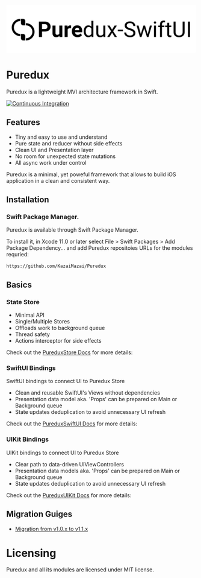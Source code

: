 <p align="center">
  <img src="Logo.svg?raw=true" alt="Sublime's custom image"/>
</p>

# Puredux

Puredux is a lightweight MVI architecture framework in Swift.

<p align="left">
    <a href="https://github.com/KazaiMazai/Puredux/actions">
        <img src="https://github.com/KazaiMazai/Puredux/workflows/Tests/badge.svg" alt="Continuous Integration">
    </a>
</p>

## Features

- Tiny and easy to use and understand
- Pure state and reducer without side effects
- Clean UI and Presentation layer
- No room for unexpected state mutations
- All async work under control

Puredux is a minimal, yet poweful framework that allows to build iOS application in a clean and consistent way.

## Installation

### Swift Package Manager.

Puredux is available through Swift Package Manager. 

To install it, in Xcode 11.0 or later select File > Swift Packages > Add Package Dependency... and add Puredux repositoies URLs for the modules requried:

```
https://github.com/KazaiMazai/Puredux
```

## Basics

### State Store

- Minimal API
- Single/Multiple Stores
- Offloads work to background queue
- Thread safety
- Actions interceptor for side effects

Check out the [PureduxStore Docs](Docs/PureduxStore.md) for more details:


### SwiftUI Bindings

SwiftUI bindings to connect UI to Puredux Store

- Сlean and reusable SwiftUI's Views without dependencies
- Presentation data model aka. 'Props' can be prepared on Main or Background queue
- State updates deduplication to avoid unnecessary UI refresh

Check out the [PureduxSwiftUI Docs](Docs/PureduxSwiftUI.md) for more details:


### UIKit Bindings

UIKit bindings to connect UI to Puredux Store

- Clear path to data-driven UIViewControllers
- Presentation data models aka. 'Props' can be prepared on Main or Background queue
- State updates deduplication to avoid unnecessary UI refresh

Check out the [PureduxUIKit Docs](Docs/PureduxUIKit.md) for more details:
 
## Migration Guiges

- [Migration from v1.0.x to v1.1.x](Docs/Migration-v1.0.x-v1.1.x.md)


# Licensing

Puredux and all its modules are licensed under MIT license.



